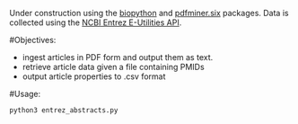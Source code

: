 Under construction using the [biopython](https://github.com/biopython/biopython) and [pdfminer.six](https://github.com/pdfminer/pdfminer.six) packages.
Data is collected using the [NCBI Entrez E-Utilities API](https://www.ncbi.nlm.nih.gov/books/NBK25501/).

#Objectives:
- ingest articles in PDF form and output them as text.
- retrieve article data given a file containing PMIDs
- output article properties to .csv format

#Usage:
```
python3 entrez_abstracts.py
```
